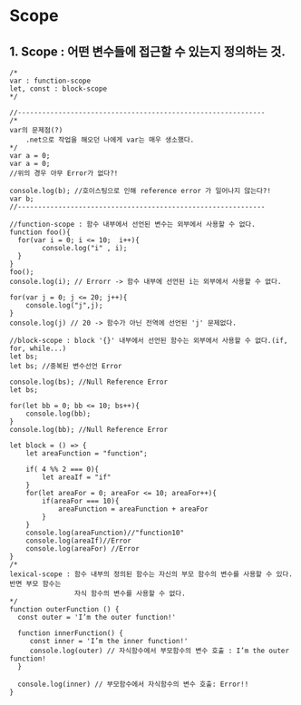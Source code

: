 # Scope
## 1. Scope : 어떤 변수들에  접근할 수 있는지 정의하는 것.

    /*
    var : function-scope
    let, const : block-scope
    */
    
    //-------------------------------------------------------------
    /*
    var의 문제점(?)
    	.net으로 작업을 해오던 나에게 var는 매우 생소했다.
    */
    var a = 0;
    var a = 0;
    //위의 경우 아무 Error가 없다?!
    
    console.log(b); //호이스팅으로 인해 reference error 가 일어나지 않는다?! 
    var b;
    //-------------------------------------------------------------
    
    //function-scope : 함수 내부에서 선언된 변수는 외부에서 사용할 수 없다.
    function foo(){
      for(var i = 0; i <= 10;  i++){
    		console.log("i" , i);
      } 
    }
    foo();
    console.log(i); // Errorr -> 함수 내부에 선언된 i는 외부에서 사용할 수 없다.
    
    for(var j = 0; j <= 20; j++){
    	console.log("j",j);
    }
    console.log(j) // 20 -> 함수가 아닌 전역에 선언된 'j' 문제없다.
    
    //block-scope : block '{}' 내부에서 선언된 함수는 외부에서 사용할 수 없다.(if, for, while...)
    let bs;
    let bs; //중복된 변수선언 Error
    
    console.log(bs); //Null Reference Error
    let bs;
    
    for(let bb = 0; bb <= 10; bs++){
    	console.log(bb);
    }
    console.log(bb); //Null Reference Error
    
    let block = () => {
    	let areaFunction = "function";
    
    	if( 4 %% 2 === 0){
    		let areaIf = "if"
    	}
    	for(let areaFor = 0; areaFor <= 10; areaFor++){
    		if(areaFor === 10){
    			areaFunction = areaFunction + areaFor
    		}
    	}
    	console.log(areaFunction)//"function10"
    	console.log(areaIf)//Error
    	console.log(areaFor) //Error	
    }
    /*
    lexical-scope : 함수 내부의 정의된 함수는 자신의 부모 함수의 변수를 사용할 수 있다. 반면 부모 함수는
                    자식 함수의 변수를 사용할 수 없다.
    */
    function outerFunction () {
      const outer = 'I’m the outer function!'
        
      function innerFunction() {
         const inner = 'I’m the inner function!'
         console.log(outer) // 자식함수에서 부모함수의 변수 호출 : I’m the outer function!
      }
        
      console.log(inner) // 부모함수에서 자식함수의 변수 호출: Error!!
    }